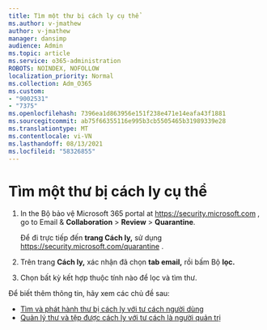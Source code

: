 ```yaml
---
title: Tìm một thư bị cách ly cụ thể
ms.author: v-jmathew
author: v-jmathew
manager: dansimp
audience: Admin
ms.topic: article
ms.service: o365-administration
ROBOTS: NOINDEX, NOFOLLOW
localization_priority: Normal
ms.collection: Adm_O365
ms.custom:
- "9002531"
- "7375"
ms.openlocfilehash: 7396ea1d863956e151f238e471e14eafa43f1881
ms.sourcegitcommit: ab75f66355116e995b3cb5505465b31989339e28
ms.translationtype: MT
ms.contentlocale: vi-VN
ms.lasthandoff: 08/13/2021
ms.locfileid: "58326855"
---
```

# <a name="find-a-specific-quarantined-message"></a>Tìm một thư bị cách ly cụ thể

1. In the Bộ bảo vệ Microsoft 365 portal at <https://security.microsoft.com> , go to Email & **Collaboration** \> **Review** \> **Quarantine**.

   Để đi trực tiếp đến **trang Cách ly,** sử dụng <https://security.microsoft.com/quarantine> .

2. Trên trang **Cách ly,** xác nhận đã chọn **tab email,** rồi bấm Bộ **lọc.**
3. Chọn bất kỳ kết hợp thuộc tính nào để lọc và tìm thư.

Để biết thêm thông tin, hãy xem các chủ đề sau:

- [Tìm và phát hành thư bị cách ly với tư cách người dùng](https://docs.microsoft.com/microsoft-365/security/office-365-security/find-and-release-quarantined-messages-as-a-user)
- [Quản lý thư và tệp được cách ly với tư cách là người quản trị](https://docs.microsoft.com/microsoft-365/security/office-365-security/manage-quarantined-messages-and-files)
